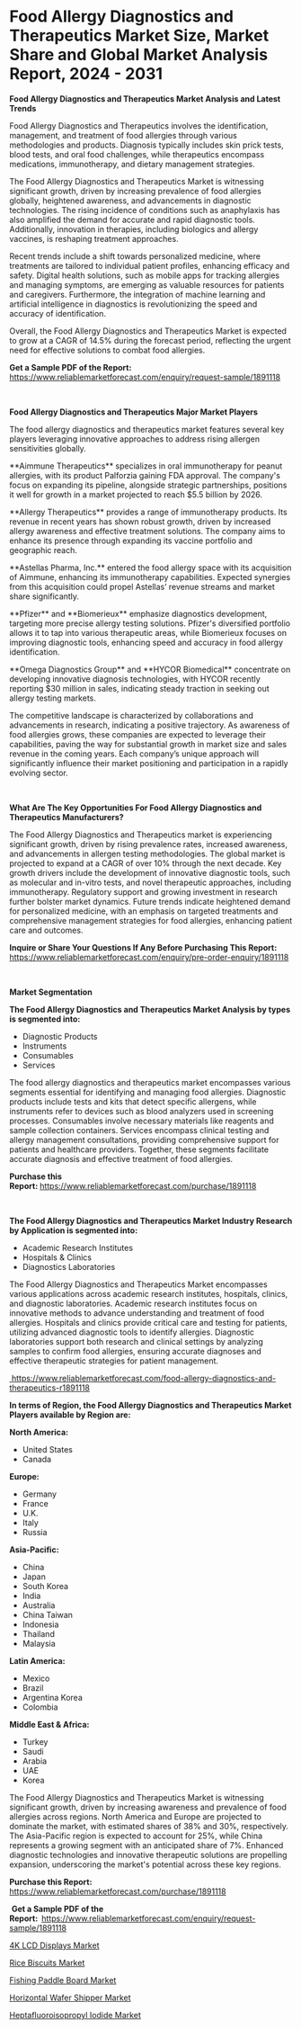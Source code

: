 <p><h1>Food Allergy Diagnostics and Therapeutics Market Size, Market Share and Global Market Analysis Report, 2024 - 2031</h1></p><p><strong>Food Allergy Diagnostics and Therapeutics Market Analysis and Latest Trends</strong></p>
<p><p>Food Allergy Diagnostics and Therapeutics involves the identification, management, and treatment of food allergies through various methodologies and products. Diagnosis typically includes skin prick tests, blood tests, and oral food challenges, while therapeutics encompass medications, immunotherapy, and dietary management strategies.</p><p>The Food Allergy Diagnostics and Therapeutics Market is witnessing significant growth, driven by increasing prevalence of food allergies globally, heightened awareness, and advancements in diagnostic technologies. The rising incidence of conditions such as anaphylaxis has also amplified the demand for accurate and rapid diagnostic tools. Additionally, innovation in therapies, including biologics and allergy vaccines, is reshaping treatment approaches.</p><p>Recent trends include a shift towards personalized medicine, where treatments are tailored to individual patient profiles, enhancing efficacy and safety. Digital health solutions, such as mobile apps for tracking allergies and managing symptoms, are emerging as valuable resources for patients and caregivers. Furthermore, the integration of machine learning and artificial intelligence in diagnostics is revolutionizing the speed and accuracy of identification.</p><p>Overall, the Food Allergy Diagnostics and Therapeutics Market is expected to grow at a CAGR of 14.5% during the forecast period, reflecting the urgent need for effective solutions to combat food allergies.</p></p>
<p><strong>Get a Sample PDF of the Report:&nbsp;</strong> <a href="https://www.reliablemarketforecast.com/enquiry/request-sample/1891118?utm_campaign=1567&utm_medium=2&utm_source=Github&utm_content=ia&utm_term=30102024&utm_id=food-allergy-diagnostics-and-therapeutics">https://www.reliablemarketforecast.com/enquiry/request-sample/1891118</a></p>
<p>&nbsp;</p>
<p><strong>Food Allergy Diagnostics and Therapeutics Major Market Players</strong></p>
<p><p>The food allergy diagnostics and therapeutics market features several key players leveraging innovative approaches to address rising allergen sensitivities globally. </p><p>**Aimmune Therapeutics** specializes in oral immunotherapy for peanut allergies, with its product Palforzia gaining FDA approval. The company's focus on expanding its pipeline, alongside strategic partnerships, positions it well for growth in a market projected to reach $5.5 billion by 2026.</p><p>**Allergy Therapeutics** provides a range of immunotherapy products. Its revenue in recent years has shown robust growth, driven by increased allergy awareness and effective treatment solutions. The company aims to enhance its presence through expanding its vaccine portfolio and geographic reach.</p><p>**Astellas Pharma, Inc.** entered the food allergy space with its acquisition of Aimmune, enhancing its immunotherapy capabilities. Expected synergies from this acquisition could propel Astellas’ revenue streams and market share significantly.</p><p>**Pfizer** and **Biomerieux** emphasize diagnostics development, targeting more precise allergy testing solutions. Pfizer's diversified portfolio allows it to tap into various therapeutic areas, while Biomerieux focuses on improving diagnostic tools, enhancing speed and accuracy in food allergy identification.</p><p>**Omega Diagnostics Group** and **HYCOR Biomedical** concentrate on developing innovative diagnosis technologies, with HYCOR recently reporting $30 million in sales, indicating steady traction in seeking out allergy testing markets.</p><p>The competitive landscape is characterized by collaborations and advancements in research, indicating a positive trajectory. As awareness of food allergies grows, these companies are expected to leverage their capabilities, paving the way for substantial growth in market size and sales revenue in the coming years. Each company’s unique approach will significantly influence their market positioning and participation in a rapidly evolving sector.</p></p>
<p>&nbsp;</p>
<p><strong>What Are The Key Opportunities For Food Allergy Diagnostics and Therapeutics Manufacturers?</strong></p>
<p><p>The Food Allergy Diagnostics and Therapeutics market is experiencing significant growth, driven by rising prevalence rates, increased awareness, and advancements in allergen testing methodologies. The global market is projected to expand at a CAGR of over 10% through the next decade. Key growth drivers include the development of innovative diagnostic tools, such as molecular and in-vitro tests, and novel therapeutic approaches, including immunotherapy. Regulatory support and growing investment in research further bolster market dynamics. Future trends indicate heightened demand for personalized medicine, with an emphasis on targeted treatments and comprehensive management strategies for food allergies, enhancing patient care and outcomes.</p></p>
<p><strong>Inquire or Share Your Questions If Any Before Purchasing This Report:</strong> <a href="https://www.reliablemarketforecast.com/enquiry/pre-order-enquiry/1891118?utm_campaign=1567&utm_medium=2&utm_source=Github&utm_content=ia&utm_term=30102024&utm_id=food-allergy-diagnostics-and-therapeutics">https://www.reliablemarketforecast.com/enquiry/pre-order-enquiry/1891118</a></p>
<p>&nbsp;</p>
<p><strong>Market Segmentation</strong></p>
<p><strong>The Food Allergy Diagnostics and Therapeutics Market Analysis by types is segmented into:</strong></p>
<p><ul><li>Diagnostic Products</li><li>Instruments</li><li>Consumables</li><li>Services</li></ul></p>
<p><p>The food allergy diagnostics and therapeutics market encompasses various segments essential for identifying and managing food allergies. Diagnostic products include tests and kits that detect specific allergens, while instruments refer to devices such as blood analyzers used in screening processes. Consumables involve necessary materials like reagents and sample collection containers. Services encompass clinical testing and allergy management consultations, providing comprehensive support for patients and healthcare providers. Together, these segments facilitate accurate diagnosis and effective treatment of food allergies.</p></p>
<p><strong>Purchase this Report:&nbsp;</strong><a href="https://www.reliablemarketforecast.com/purchase/1891118?utm_campaign=1567&utm_medium=2&utm_source=Github&utm_content=ia&utm_term=30102024&utm_id=food-allergy-diagnostics-and-therapeutics">https://www.reliablemarketforecast.com/purchase/1891118</a></p>
<p>&nbsp;</p>
<p><strong>The Food Allergy Diagnostics and Therapeutics Market Industry Research by Application is segmented into:</strong></p>
<p><ul><li>Academic Research Institutes</li><li>Hospitals & Clinics</li><li>Diagnostics Laboratories</li></ul></p>
<p><p>The Food Allergy Diagnostics and Therapeutics Market encompasses various applications across academic research institutes, hospitals, clinics, and diagnostic laboratories. Academic research institutes focus on innovative methods to advance understanding and treatment of food allergies. Hospitals and clinics provide critical care and testing for patients, utilizing advanced diagnostic tools to identify allergies. Diagnostic laboratories support both research and clinical settings by analyzing samples to confirm food allergies, ensuring accurate diagnoses and effective therapeutic strategies for patient management.</p></p>
<p><a href="https://www.reliablemarketforecast.com/food-allergy-diagnostics-and-therapeutics-r1891118?utm_campaign=1567&utm_medium=2&utm_source=Github&utm_content=ia&utm_term=30102024&utm_id=food-allergy-diagnostics-and-therapeutics">&nbsp;https://www.reliablemarketforecast.com/food-allergy-diagnostics-and-therapeutics-r1891118</a></p>
<p><strong>In terms of Region, the Food Allergy Diagnostics and Therapeutics Market Players available by Region are:</strong></p>
<p>
    <p> <strong> North America: </strong>
        <ul>
            <li>United States</li>
            <li>Canada</li>
        </ul>
        </p> 
    <p> <strong> Europe: </strong>
        <ul>
            <li>Germany</li>
            <li>France</li>
            <li>U.K.</li>
            <li>Italy</li>
            <li>Russia</li>
        </ul>
        </p> 
    <p> <strong> Asia-Pacific: </strong>
        <ul>
            <li>China</li>
            <li>Japan</li>
            <li>South Korea</li>
            <li>India</li>
            <li>Australia</li>
            <li>China Taiwan</li>
            <li>Indonesia</li>
            <li>Thailand</li>
            <li>Malaysia</li>
        </ul>
        </p> 
    <p> <strong> Latin America: </strong>
        <ul>
            <li>Mexico</li>
            <li>Brazil</li>
            <li>Argentina Korea</li>
            <li>Colombia</li>
        </ul>
        </p> 
    <p> <strong> Middle East & Africa: </strong>
        <ul>
            <li>Turkey</li>
            <li>Saudi</li>
            <li>Arabia</li>
            <li>UAE</li>
            <li>Korea</li>
        </ul>
    </p>
    </p>
<p><p>The Food Allergy Diagnostics and Therapeutics Market is witnessing significant growth, driven by increasing awareness and prevalence of food allergies across regions. North America and Europe are projected to dominate the market, with estimated shares of 38% and 30%, respectively. The Asia-Pacific region is expected to account for 25%, while China represents a growing segment with an anticipated share of 7%. Enhanced diagnostic technologies and innovative therapeutic solutions are propelling expansion, underscoring the market's potential across these key regions.</p></p>
<p><strong>Purchase this Report: </strong><a href="https://www.reliablemarketforecast.com/purchase/1891118?utm_campaign=1567&utm_medium=2&utm_source=Github&utm_content=ia&utm_term=30102024&utm_id=food-allergy-diagnostics-and-therapeutics">https://www.reliablemarketforecast.com/purchase/1891118</a></p>
<p>&nbsp;<strong>Get a Sample PDF of the Report:&nbsp;&nbsp;</strong><a href="https://www.reliablemarketforecast.com/enquiry/request-sample/1891118?utm_campaign=1567&utm_medium=2&utm_source=Github&utm_content=ia&utm_term=30102024&utm_id=food-allergy-diagnostics-and-therapeutics">https://www.reliablemarketforecast.com/enquiry/request-sample/1891118</a></p>
<p><strong></strong></p>
<p><p><a href="https://github.com/NargisHussain75/Market-Research-Report-List-1/blob/main/4k-lcd-displays-market.md?utm_campaign=1567&utm_medium=2&utm_source=Github&utm_content=ia&utm_term=30102024&utm_id=food-allergy-diagnostics-and-therapeutics">4K LCD Displays Market</a></p><p><a href="https://www.linkedin.com/pulse/global-rice-biscuits-market-pulse-trends-growth-analysis-2024-ravgc?utm_campaign=1567&utm_medium=2&utm_source=Github&utm_content=ia&utm_term=30102024&utm_id=food-allergy-diagnostics-and-therapeutics">Rice Biscuits Market</a></p><p><a href="https://www.linkedin.com/pulse/opportunities-challenges-fishing-paddle-board-market-strategic-fbgvc?utm_campaign=1567&utm_medium=2&utm_source=Github&utm_content=ia&utm_term=30102024&utm_id=food-allergy-diagnostics-and-therapeutics">Fishing Paddle Board Market</a></p><p><a href="https://www.linkedin.com/pulse/global-horizontal-wafer-shipper-market-exploring-share-trends-yztxe?utm_campaign=1567&utm_medium=2&utm_source=Github&utm_content=ia&utm_term=30102024&utm_id=food-allergy-diagnostics-and-therapeutics">Horizontal Wafer Shipper Market</a></p><p><a href="https://www.linkedin.com/pulse/global-heptafluoroisopropyl-iodide-market-analysis-trends-uo8de?utm_campaign=1567&utm_medium=2&utm_source=Github&utm_content=ia&utm_term=30102024&utm_id=food-allergy-diagnostics-and-therapeutics">Heptafluoroisopropyl Iodide Market</a></p></p>